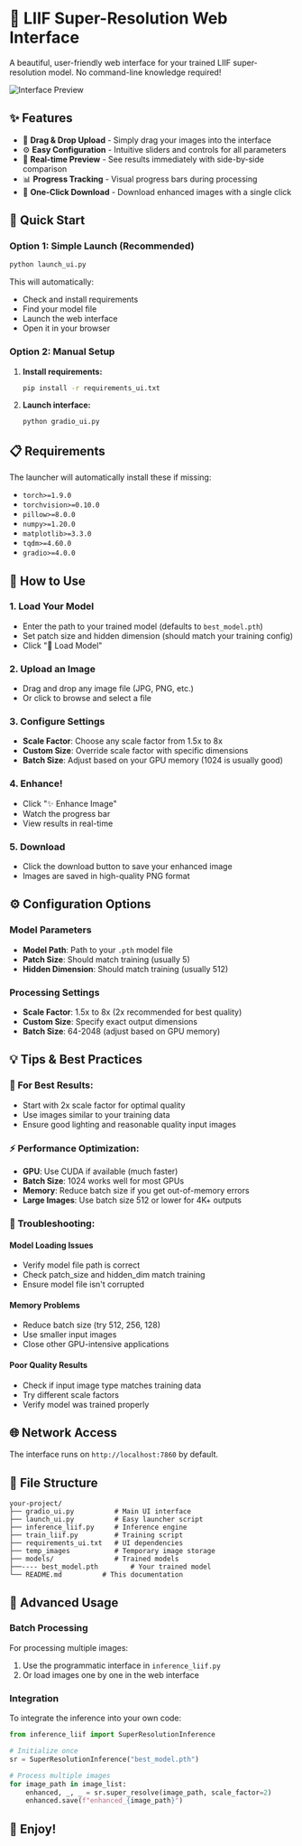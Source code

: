 # 🚀 LIIF Super-Resolution Web Interface

A beautiful, user-friendly web interface for your trained LIIF super-resolution model. No command-line knowledge required!

![Interface Preview]()

## ✨ Features

- 📸 **Drag & Drop Upload** - Simply drag your images into the interface
- ⚙️ **Easy Configuration** - Intuitive sliders and controls for all parameters
- 🔄 **Real-time Preview** - See results immediately with side-by-side comparison
- 📊 **Progress Tracking** - Visual progress bars during processing
- 💾 **One-Click Download** - Download enhanced images with a single click

## 🚀 Quick Start

### Option 1: Simple Launch (Recommended)

```bash
python launch_ui.py
```

This will automatically:
- Check and install requirements
- Find your model file
- Launch the web interface
- Open it in your browser

### Option 2: Manual Setup

1. **Install requirements:**
   ```bash
   pip install -r requirements_ui.txt
   ```

2. **Launch interface:**
   ```bash
   python gradio_ui.py
   ```

## 📋 Requirements

The launcher will automatically install these if missing:
- `torch>=1.9.0`
- `torchvision>=0.10.0`
- `pillow>=8.0.0`
- `numpy>=1.20.0`
- `matplotlib>=3.3.0`
- `tqdm>=4.60.0`
- `gradio>=4.0.0`

## 🎯 How to Use

### 1. Load Your Model
- Enter the path to your trained model (defaults to `best_model.pth`)
- Set patch size and hidden dimension (should match your training config)
- Click "🔄 Load Model"

### 2. Upload an Image
- Drag and drop any image file (JPG, PNG, etc.)
- Or click to browse and select a file

### 3. Configure Settings
- **Scale Factor**: Choose any scale factor from 1.5x to 8x
- **Custom Size**: Override scale factor with specific dimensions
- **Batch Size**: Adjust based on your GPU memory (1024 is usually good)

### 4. Enhance!
- Click "✨ Enhance Image"
- Watch the progress bar
- View results in real-time

### 5. Download
- Click the download button to save your enhanced image
- Images are saved in high-quality PNG format

## ⚙️ Configuration Options

### Model Parameters
- **Model Path**: Path to your `.pth` model file
- **Patch Size**: Should match training (usually 5)
- **Hidden Dimension**: Should match training (usually 512)

### Processing Settings
- **Scale Factor**: 1.5x to 8x (2x recommended for best quality)
- **Custom Size**: Specify exact output dimensions
- **Batch Size**: 64-2048 (adjust based on GPU memory)

## 💡 Tips & Best Practices

### 🎯 For Best Results:
- Start with 2x scale factor for optimal quality
- Use images similar to your training data
- Ensure good lighting and reasonable quality input images

### ⚡ Performance Optimization:
- **GPU**: Use CUDA if available (much faster)
- **Batch Size**: 1024 works well for most GPUs
- **Memory**: Reduce batch size if you get out-of-memory errors
- **Large Images**: Use batch size 512 or lower for 4K+ outputs

### 🔧 Troubleshooting:

#### Model Loading Issues
- Verify model file path is correct
- Check patch_size and hidden_dim match training
- Ensure model file isn't corrupted

#### Memory Problems
- Reduce batch size (try 512, 256, 128)
- Use smaller input images
- Close other GPU-intensive applications

#### Poor Quality Results
- Check if input image type matches training data
- Try different scale factors
- Verify model was trained properly

## 🌐 Network Access

The interface runs on `http://localhost:7860` by default.

## 📁 File Structure

```
your-project/
├── gradio_ui.py          # Main UI interface
├── launch_ui.py          # Easy launcher script
├── inference_liif.py     # Inference engine
├── train_liif.py         # Training script
├── requirements_ui.txt   # UI dependencies
├── temp_images           # Temporary image storage
├── models/               # Trained models
├──---- best_model.pth        # Your trained model
└── README.md          # This documentation
```

## 🔄 Advanced Usage

### Batch Processing
For processing multiple images:
1. Use the programmatic interface in `inference_liif.py`
2. Or load images one by one in the web interface

### Integration
To integrate the inference into your own code:

```python
from inference_liif import SuperResolutionInference

# Initialize once
sr = SuperResolutionInference("best_model.pth")

# Process multiple images
for image_path in image_list:
    enhanced, _, _ = sr.super_resolve(image_path, scale_factor=2)
    enhanced.save(f"enhanced_{image_path}")
```

## 🎉 Enjoy!